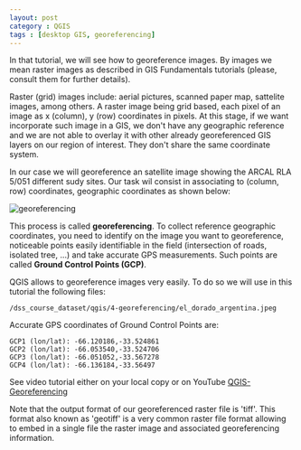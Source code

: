 ```yaml
---
layout: post
category : QGIS
tags : [desktop GIS, georeferencing]
---
```


In that tutorial, we will see how to georeference images. By images we mean raster images as described in GIS Fundamentals tutorials (please, consult them for further details).

Raster (grid) images include: aerial pictures, scanned paper map, sattelite images, among others. A raster image being grid based, each pixel of an image as x (column), y (row) coordinates in pixels. At this stage, if we want incorporate such image in a GIS, we don't have any geographic reference and we are not able to overlay it with other already georeferenced GIS layers on our region of interest. They don't share the same coordinate system.  

In our case we will georeference an satellite image showing the ARCAL RLA 5/051 different sudy sites. Our task wil consist in associating to (column, row) coordinates, geographic coordinates as shown below:

![georeferencing](http://dl.dropbox.com/u/108352435/course_images/georeferencing/georeferencing.gif)

This process is called **georeferencing**. To collect reference geographic coordinates, you need to identify on the image you want to georeference, noticeable points easily identifiable in the field (intersection of roads, isolated tree, ...) and take accurate GPS measurements. Such points are called **Ground Control Points (GCP)**.

QGIS allows to georeference images very easily. To do so we will use in this tutorial the following files:

    /dss_course_dataset/qgis/4-georeferencing/el_dorado_argentina.jpeg

Accurate GPS coordinates of Ground Control Points are:

    GCP1 (lon/lat): -66.120186,-33.524861
    GCP2 (lon/lat): -66.053540,-33.524706
    GCP3 (lon/lat): -66.051052,-33.567278
    GCP4 (lon/lat): -66.136184,-33.56497

See video tutorial either on your local copy or on YouTube [QGIS-Georeferencing](http://www.youtube.com/watch?feature=player_detailpage&v=oRoAs0v93e8)

Note that the output format of our georeferenced raster file is 'tiff'. This format also known as 'geotiff' is a very common raster file format allowing to embed in a single file the raster image and associated georeferencing information.
 

